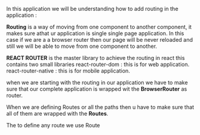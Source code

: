 In this application we will be understanding how to add routing in the application :

**Routing** is a way of moving from one component to another component, it makes sure athat ur application is single single page application. In this case if we are a a browser router then our page will be never reloaded and still we will be able to move from one component to another.

**REACT ROUTER** is the master library to achieve the routing in react this contains two small libraries react-router-dom : this is for web application. 
 react-router-native : this is for mobile application.

when we are starting with the routing in our application we have to make sure that our complete application is wrapped wit the **BrowserRouter** as router.

When we are defining Routes or all the paths then u have to make sure that all of them are wrapped with the **Routes**.

The to define any route we use Route
 